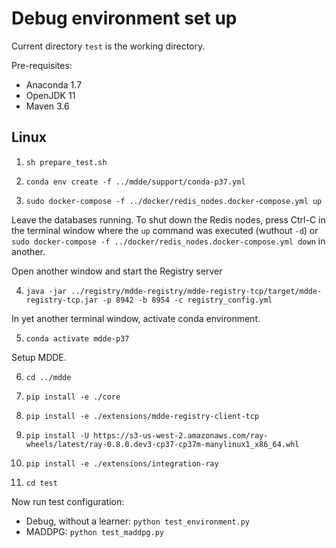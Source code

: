 # Debug environment set up

Current directory `test` is the working directory.

Pre-requisites:
* Anaconda 1.7 
* OpenJDK 11
* Maven 3.6

## Linux

1. `sh prepare_test.sh`
   
2. `conda env create -f ../mdde/support/conda-p37.yml`   
  
3. `sudo docker-compose -f ../docker/redis_nodes.docker-compose.yml up`

Leave the databases running. To shut down the Redis nodes, press Ctrl-C in the terminal window where the `up` command was executed (wuthout `-d`) or `sudo docker-compose -f ../docker/redis_nodes.docker-compose.yml down` in another.

Open another window and start the Registry server

4. `java -jar ../registry/mdde-registry/mdde-registry-tcp/target/mdde-registry-tcp.jar -p 8942 -b 8954 -c registry_config.yml`


In yet another terminal window, activate conda environment.

5. `conda activate mdde-p37`

Setup MDDE.

6. `cd ../mdde`
   
7. `pip install -e ./core`
   
8.  `pip install -e ./extensions/mdde-registry-client-tcp`
    
9. `pip install -U https://s3-us-west-2.amazonaws.com/ray-wheels/latest/ray-0.8.0.dev3-cp37-cp37m-manylinux1_x86_64.whl`
    
10. `pip install -e ./extensions/integration-ray`

11. `cd test`


Now run test configuration:

* Debug, without a learner:  `python test_environment.py`
* MADDPG: `python test_maddpg.py`

